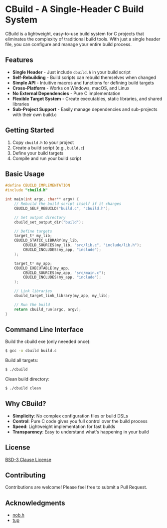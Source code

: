 # CBuild - A Single-Header C Build System

CBuild is a lightweight, easy-to-use build system for C projects that eliminates the complexity of traditional build tools. With just a single header file, you can configure and manage your entire build process.

## Features

- **Single Header** - Just include `cbuild.h` in your build script
- **Self-Rebuilding** - Build scripts can rebuild themselves when changed
- **Simple API** - Intuitive macros and functions for defining build targets
- **Cross-Platform** - Works on Windows, macOS, and Linux
- **No External Dependencies** - Pure C implementation
- **Flexible Target System** - Create executables, static libraries, and shared libraries
- **Sub-Project Support** - Easily manage dependencies and sub-projects with their own build.c

## Getting Started

1. Copy `cbuild.h` to your project
2. Create a build script (e.g., `build.c`)
3. Define your build targets
4. Compile and run your build script

## Basic Usage

```c
#define CBUILD_IMPLEMENTATION
#include "cbuild.h"

int main(int argc, char** argv) {
    // Rebuild the build script itself if it changes
    CBUILD_SELF_REBUILD("build.c", "cbuild.h");

    // Set output directory
    cbuild_set_output_dir("build");

    // Define targets
    target_t* my_lib;
    CBUILD_STATIC_LIBRARY(my_lib,
        CBUILD_SOURCES(my_lib, "src/lib.c", "include/lib.h");
        CBUILD_INCLUDES(my_app, "include");
    );

    target_t* my_app;
    CBUILD_EXECUTABLE(my_app,
        CBUILD_SOURCES(my_app, "src/main.c");
        CBUILD_INCLUDES(my_app, "include");
    );

    // Link libraries
    cbuild_target_link_library(my_app, my_lib);

    // Run the build
    return cbuild_run(argc, argv);
}
```

## Command Line Interface

Build the cbuild exe (only neeeded once):
```bash
$ gcc -o cbuild build.c
```

Build all targets:
```bash
$ ./cbuild
```

Clean build directory:
```bash
$ ./cbuild clean
```

## Why CBuild?

- **Simplicity**: No complex configuration files or build DSLs
- **Control**: Pure C code gives you full control over the build process
- **Speed**: Lightweight implementation for fast builds
- **Transparency**: Easy to understand what's happening in your build

## License

[BSD-3 Clause License](LICENSE)

## Contributing

Contributions are welcome! Please feel free to submit a Pull Request.

## Acknowledgments

- [nob.h](https://github.com/tsoding/nob.h)
- [tup](https://github.com/gittup/tup)
